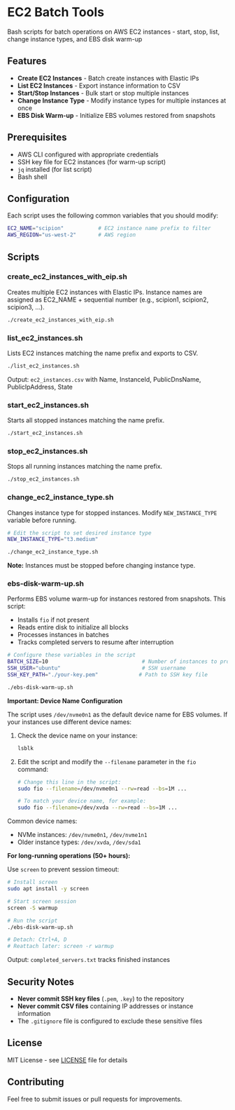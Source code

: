 # EC2 Batch Tools

Bash scripts for batch operations on AWS EC2 instances - start, stop, list, change instance types, and EBS disk warm-up

## Features

- **Create EC2 Instances** - Batch create instances with Elastic IPs
- **List EC2 Instances** - Export instance information to CSV
- **Start/Stop Instances** - Bulk start or stop multiple instances
- **Change Instance Type** - Modify instance types for multiple instances at once
- **EBS Disk Warm-up** - Initialize EBS volumes restored from snapshots

## Prerequisites

- AWS CLI configured with appropriate credentials
- SSH key file for EC2 instances (for warm-up script)
- `jq` installed (for list script)
- Bash shell

## Configuration

Each script uses the following common variables that you should modify:

```bash
EC2_NAME="scipion"           # EC2 instance name prefix to filter
AWS_REGION="us-west-2"       # AWS region
```

## Scripts

### create_ec2_instances_with_eip.sh

Creates multiple EC2 instances with Elastic IPs. Instance names are assigned as EC2_NAME + sequential number (e.g., scipion1, scipion2, scipion3, ...).

```bash
./create_ec2_instances_with_eip.sh
```

### list_ec2_instances.sh

Lists EC2 instances matching the name prefix and exports to CSV.

```bash
./list_ec2_instances.sh
```

Output: `ec2_instances.csv` with Name, InstanceId, PublicDnsName, PublicIpAddress, State

### start_ec2_instances.sh

Starts all stopped instances matching the name prefix.

```bash
./start_ec2_instances.sh
```

### stop_ec2_instances.sh

Stops all running instances matching the name prefix.

```bash
./stop_ec2_instances.sh
```

### change_ec2_instance_type.sh

Changes instance type for stopped instances. Modify `NEW_INSTANCE_TYPE` variable before running.

```bash
# Edit the script to set desired instance type
NEW_INSTANCE_TYPE="t3.medium"

./change_ec2_instance_type.sh
```

**Note:** Instances must be stopped before changing instance type.

### ebs-disk-warm-up.sh

Performs EBS volume warm-up for instances restored from snapshots. This script:
- Installs `fio` if not present
- Reads entire disk to initialize all blocks
- Processes instances in batches
- Tracks completed servers to resume after interruption

```bash
# Configure these variables in the script
BATCH_SIZE=10                              # Number of instances to process simultaneously
SSH_USER="ubuntu"                          # SSH username
SSH_KEY_PATH="./your-key.pem"             # Path to SSH key file

./ebs-disk-warm-up.sh
```

**Important: Device Name Configuration**

The script uses `/dev/nvme0n1` as the default device name for EBS volumes. If your instances use different device names:

1. Check the device name on your instance:
   ```bash
   lsblk
   ```

2. Edit the script and modify the `--filename` parameter in the `fio` command:
   ```bash
   # Change this line in the script:
   sudo fio --filename=/dev/nvme0n1 --rw=read --bs=1M ...
   
   # To match your device name, for example:
   sudo fio --filename=/dev/xvda --rw=read --bs=1M ...
   ```

Common device names:
- NVMe instances: `/dev/nvme0n1`, `/dev/nvme1n1`
- Older instance types: `/dev/xvda`, `/dev/sda1`

**For long-running operations (50+ hours):**

Use `screen` to prevent session timeout:

```bash
# Install screen
sudo apt install -y screen

# Start screen session
screen -S warmup

# Run the script
./ebs-disk-warm-up.sh

# Detach: Ctrl+A, D
# Reattach later: screen -r warmup
```

Output: `completed_servers.txt` tracks finished instances

## Security Notes

- **Never commit SSH key files** (`.pem`, `.key`) to the repository
- **Never commit CSV files** containing IP addresses or instance information
- The `.gitignore` file is configured to exclude these sensitive files

## License

MIT License - see [LICENSE](LICENSE) file for details

## Contributing

Feel free to submit issues or pull requests for improvements.
